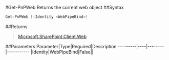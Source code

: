#Get-PnPWeb
Returns the current web object
##Syntax
```powershell
Get-PnPWeb [-Identity <WebPipeBind>]
```


##Returns
>[Microsoft.SharePoint.Client.Web](https://msdn.microsoft.com/en-us/library/microsoft.sharepoint.client.web.aspx)

##Parameters
Parameter|Type|Required|Description
---------|----|--------|-----------
|Identity|WebPipeBind|False||
